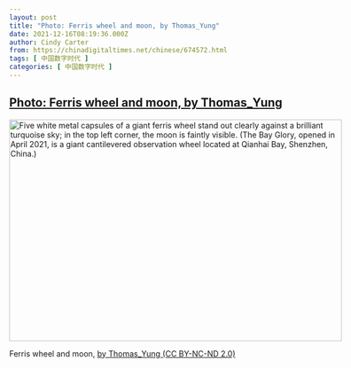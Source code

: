 ```yaml
---
layout: post
title: "Photo: Ferris wheel and moon, by Thomas_Yung"
date: 2021-12-16T08:19:36.000Z
author: Cindy Carter
from: https://chinadigitaltimes.net/chinese/674572.html
tags: [ 中国数字时代 ]
categories: [ 中国数字时代 ]
---
```

<!--1639642776000-->
[Photo: Ferris wheel and moon, by Thomas_Yung](https://chinadigitaltimes.net/chinese/674572.html)
------

<div>
<div id="attachment_674573" style="width: 610px" class="wp-caption alignnone"><img aria-describedby="caption-attachment-674573" class="size-full wp-image-674573" src="http://chinadigitaltimes.net/wp-content/uploads/2021/12/Ferris-wheel-and-moon-e1639641587652.jpg" alt="Five white metal capsules of a giant ferris wheel stand out clearly against a brilliant turquoise sky; in the top left corner, the moon is faintly visible. (The Bay Glory, opened in April 2021, is a giant cantilevered observation wheel located at Qianhai Bay, Shenzhen, China.)" width="600" height="400" srcset="https://chinadigitaltimes.net/chinese/files/2021/12/Ferris-wheel-and-moon-e1639641587652.jpg 600w, https://chinadigitaltimes.net/chinese/files/2021/12/Ferris-wheel-and-moon-e1639641587652-300x200.jpg 300w" sizes="(max-width: 600px) 100vw, 600px" /><p id="caption-attachment-674573" class="wp-caption-text">Ferris wheel and moon, <a href="https://www.flickr.com/photos/thomasyung_cn/51742555545">by Thomas_Yung (CC BY-NC-ND 2.0)</a></p></div>
</div>
